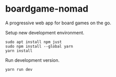 # boardgame-nomad
A progressive web app for board games on the go.

Setup new development environment.

    sudo apt install npm just
    sudo npm install --global yarn
    yarn install

Run development version.

    yarn run dev

